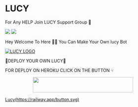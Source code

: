 # LUCY

For Any HELP Join LUCY Support Group 👥

<a href="https://t.me/THANOSOWNER"><img src="https://img.shields.io/badge/Join-Telegram%20Channel-red.svg?logo=Telegram"></a>
<a href="https://t.me/lucyhelp"><img src="https://img.shields.io/badge/Join-Telegram%20Group-blue.svg?logo=telegram"></a>


Hey Welcome To Here 💫💫 You Can Make Your Own lucy Bot


[![LUCY LOGO](https://telegra.ph/file/f846e6a9d9d037b03f2f2.jpg)](https://t.me/LUCY_MANAGER2_BOT )

💞DEPLOY YOUR OWN LUCY💞

FOR DEPLOY ON HEROKU CLICK ON THE BUTTON ☟︎︎︎


<p align="center"><a href="https://heroku.com/deploy?template=https://github.com/mafiarishabh/lucy2">
  <img src="https://img.shields.io/badge/Deploy%20YOUR%20LUCY-black?style=flat&logo=heroku" width="325" height="50.100" /></a></p>



[Lucy(https://railway.app/button.svg)](https://railway.app/new/template?template=https://github.com/SURTURBOT/LUCY2&envs=ALLOW_EXCL,API_HASH,API_ID,ARQ_API,BOT_ID,BOT_USERNAME,CASH_API_KEY,DEL_CMDS,ENV,EVENT_LOGS,JOIN_LOGGER,MONGO_DB_URI,OWNER_ID,OWNER_USERNAME,SQLALCHEMY_DATABASE_URI,STRICT_GBAN,STRING_SESSION,SUPPORT_CHAT,TOKEN,)
